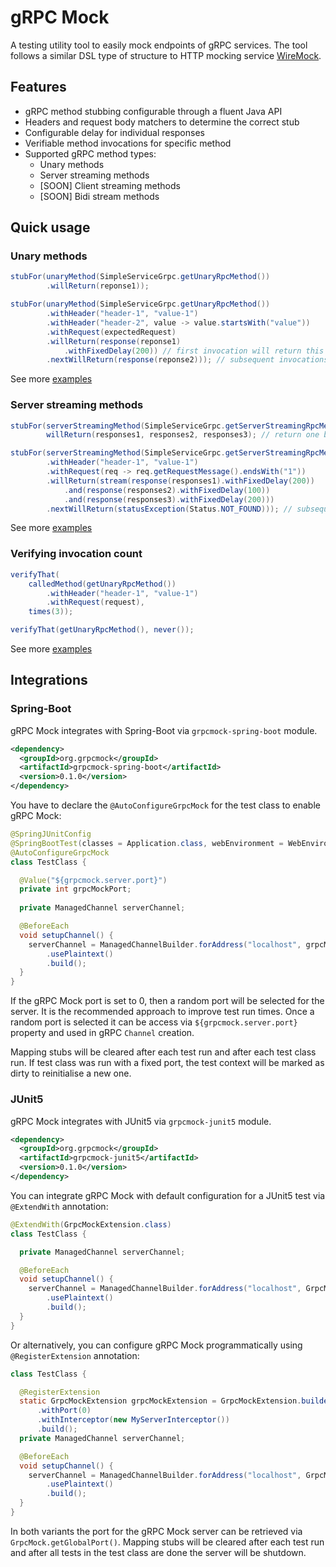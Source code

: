 # gRPC Mock
A testing utility tool to easily mock endpoints of gRPC services. 
The tool follows a similar DSL type of structure to HTTP mocking service [WireMock](https://github.com/tomakehurst/wiremock).

## Features

 - gRPC method stubbing configurable through a fluent Java API
 - Headers and request body matchers to determine the correct stub
 - Configurable delay for individual responses
 - Verifiable method invocations for specific method
 - Supported gRPC method types:
    - Unary methods
    - Server streaming methods
    - [SOON] Client streaming methods
    - [SOON] Bidi stream methods
    
## Quick usage

### Unary methods

```java
stubFor(unaryMethod(SimpleServiceGrpc.getUnaryRpcMethod())
        .willReturn(reponse1));

stubFor(unaryMethod(SimpleServiceGrpc.getUnaryRpcMethod())
        .withHeader("header-1", "value-1")
        .withHeader("header-2", value -> value.startsWith("value"))
        .withRequest(expectedRequest)
        .willReturn(response(reponse1)
            .withFixedDelay(200)) // first invocation will return this response after 200 ms
        .nextWillReturn(response(reponse2))); // subsequent invocations will return this response
```

See more [examples](grpcmock-core/src/test/java/org/grpcmock/GrpcMockUnaryMethodTest.java)

### Server streaming methods

```java
stubFor(serverStreamingMethod(SimpleServiceGrpc.getServerStreamingRpcMethod())
        willReturn(responses1, responses2, responses3); // return one by one with no delay

stubFor(serverStreamingMethod(SimpleServiceGrpc.getServerStreamingRpcMethod())
        .withHeader("header-1", "value-1")
        .withRequest(req -> req.getRequestMessage().endsWith("1"))
        .willReturn(stream(response(responses1).withFixedDelay(200))
            .and(response(responses2).withFixedDelay(100))
            .and(response(responses3).withFixedDelay(200)))
        .nextWillReturn(statusException(Status.NOT_FOUND))); // subsequent invocations will return status exception
```

See more [examples](grpcmock-core/src/test/java/org/grpcmock/GrpcMockServerStreamingMethodTest.java)

### Verifying invocation count

```java
verifyThat(
    calledMethod(getUnaryRpcMethod())
        .withHeader("header-1", "value-1")
        .withRequest(request),
    times(3));

verifyThat(getUnaryRpcMethod(), never());
```

See more [examples](grpcmock-core/src/test/java/org/grpcmock/GrpcMockVerifyTest.java)

## Integrations

### Spring-Boot

gRPC Mock integrates with Spring-Boot via `grpcmock-spring-boot` module. 

```xml
<dependency>
  <groupId>org.grpcmock</groupId>
  <artifactId>grpcmock-spring-boot</artifactId>
  <version>0.1.0</version>
</dependency>
```

You have to declare the `@AutoConfigureGrpcMock` for the test class to enable gRPC Mock:

```java
@SpringJUnitConfig
@SpringBootTest(classes = Application.class, webEnvironment = WebEnvironment.NONE)
@AutoConfigureGrpcMock
class TestClass {

  @Value("${grpcmock.server.port}")
  private int grpcMockPort;
    
  private ManagedChannel serverChannel;

  @BeforeEach
  void setupChannel() {
    serverChannel = ManagedChannelBuilder.forAddress("localhost", grpcMockPort)
        .usePlaintext()
        .build();
  }
}
```

If the gRPC Mock port is set to 0, then a random port will be selected for the server. 
It is the recommended approach to improve test run times. 
Once a random port is selected it can be access via `${grpcmock.server.port}` property and used in gRPC `Channel` creation.

Mapping stubs will be cleared after each test run and after each test class run. 
If test class was run with a fixed port, the test context will be marked as dirty to reinitialise a new one.

### JUnit5

gRPC Mock integrates with JUnit5 via `grpcmock-junit5` module.

```xml
<dependency>
  <groupId>org.grpcmock</groupId>
  <artifactId>grpcmock-junit5</artifactId>
  <version>0.1.0</version>
</dependency>
```

You can integrate gRPC Mock with default configuration for a JUnit5 test via `@ExtendWith` annotation:

```java
@ExtendWith(GrpcMockExtension.class)
class TestClass {

  private ManagedChannel serverChannel;

  @BeforeEach
  void setupChannel() {
    serverChannel = ManagedChannelBuilder.forAddress("localhost", GrpcMock.getGlobalPort())
        .usePlaintext()
        .build();
  }
}
```

Or alternatively, you can configure gRPC Mock programmatically using `@RegisterExtension` annotation:

```java
class TestClass {

  @RegisterExtension
  static GrpcMockExtension grpcMockExtension = GrpcMockExtension.builder()
      .withPort(0)
      .withInterceptor(new MyServerInterceptor())
      .build();
  private ManagedChannel serverChannel;

  @BeforeEach
  void setupChannel() {
    serverChannel = ManagedChannelBuilder.forAddress("localhost", GrpcMock.getGlobalPort())
        .usePlaintext()
        .build();
  }
}
```

In both variants the port for the gRPC Mock server can be retrieved via `GrpcMock.getGlobalPort()`. 
Mapping stubs will be cleared after each test run and 
after all tests in the test class are done the server will be shutdown.